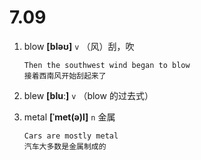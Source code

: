 # 7.09























1. blow **[bləʊ]** `v` （风）刮，吹
    ```
    Then the southwest wind began to blow
    接着西南风开始刮起来了
    ```

2. blew **[bluː]** `v` （blow 的过去式）

3. metal **[ˈmet(ə)l]** `n` 金属
    ```
    Cars are mostly metal
    汽车大多数是金属制成的
    ```
